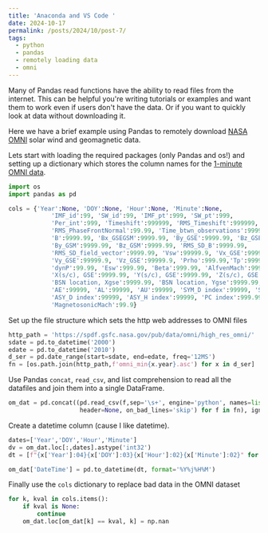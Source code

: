 ```yaml
---
title: 'Anaconda and VS Code '
date: 2024-10-17
permalink: /posts/2024/10/post-7/
tags:
  - python
  - pandas
  - remotely loading data
  - omni
---
```


Many of Pandas read functions have the ability to read files from the internet. This can be helpful you're writing tutorials or examples and want them to work even if users don't have the data. Or if you want to quickly look at data without downloading it. 

Here we have a brief example using Pandas to remotely download [NASA OMNI]('https://spdf.gsfc.nasa.gov/pub/data/omni/high_res_omni/') solar wind and geomagnetic data.

Lets start with loading the required packages (only Pandas and os!) and setting up a dictionary which stores the column names for the [1-minute OMNI data](https://omniweb.gsfc.nasa.gov/html/omni_min_data.html#4b).

```python 
import os
import pandas as pd

cols = {'Year':None, 'DOY':None, 'Hour':None, 'Minute':None,
            'IMF_id':99, 'SW_id':99, 'IMF_pt':999, 'SW_pt':999,
            'Per_int':999, 'Timeshift':999999, 'RMS_Timeshift':999999,
            'RMS_PhaseFrontNormal':99.99, 'Time_btwn_observations':999999,
            'B':9999.99, 'Bx_GSEGSM':9999.99, 'By_GSE':9999.99, 'Bz_GSE':9999.99,
            'By_GSM':9999.99, 'Bz_GSM':9999.99, 'RMS_SD_B':9999.99,
            'RMS_SD_field_vector':9999.99, 'Vsw':99999.9, 'Vx_GSE':99999.9,
            'Vy_GSE':99999.9, 'Vz_GSE':99999.9, 'Prho':999.99,'Tp':9999999.,
            'dynP':99.99, 'Esw':999.99, 'Beta':999.99, 'AlfvenMach':999.9,
            'X(s/c), GSE':9999.99, 'Y(s/c), GSE':9999.99, 'Z(s/c), GSE':9999.99,
            'BSN location, Xgse':9999.99, 'BSN location, Ygse':9999.99, 'BSN location, Zgse':9999.99,
            'AE':99999, 'AL':99999, 'AU':99999, 'SYM_D index':99999, 'SYM_H index':99999, 
            'ASY_D index':99999, 'ASY_H index':99999, 'PC index':999.99, 'Na_Np Ratio':9.999,
            'MagnetosonicMach':99.9}

```

Set up the file structure which sets the http web addresses to OMNI files

```python
http_path = 'https://spdf.gsfc.nasa.gov/pub/data/omni/high_res_omni/'
sdate = pd.to_datetime('2000')
edate = pd.to_datetime('2010')
d_ser = pd.date_range(start=sdate, end=edate, freq='12MS')
fn = [os.path.join(http_path,f'omni_min{x.year}.asc') for x in d_ser]
```

Use Pandas ```concat```, ```read_csv```, and list comprehension to read all the datafiles and join them into a single DataFrame.

```python
om_dat = pd.concat((pd.read_csv(f,sep='\s+', engine='python', names=list(cols.keys()), 
                    header=None, on_bad_lines='skip') for f in fn), ignore_index=True)
```

Create a datetime column (cause I like datetime).

```python
dates=['Year','DOY','Hour','Minute']
dv = om_dat.loc[:,dates].astype('int32')
dt = [f"{x['Year']:04}{x['DOY']:03}{x['Hour']:02}{x['Minute']:02}" for index, x in dv.iterrows()]

om_dat['DateTime'] = pd.to_datetime(dt, format='%Y%j%H%M')
```

Finally use the ```cols``` dictionary to replace bad data in the OMNI dataset

```python
for k, kval in cols.items():
    if kval is None:
        continue
    om_dat.loc[om_dat[k] == kval, k] = np.nan
```